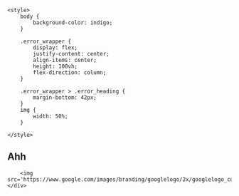 <!DOCTYPE html>
<html lang='en'>

<head>
	<meta charset='UTF-8'>
	<title>Error Page</title>

	<style>
		body {
			background-color: indigo;
		}

		.error_wrapper {
			display: flex;
			justify-content: center;
			align-items: center;
			height: 100vh;
			flex-direction: column;
		}

		.error_wrapper > .error_heading {
			margin-bottom: 42px;
		}
		img {
			width: 50%;
		}
		
	</style>
</head>

<body>
	<div class='error_wrapper'>
		<div class='error_heading'>
			<h2>Ahh</h2>
		</div>

		<img src='https://www.google.com/images/branding/googlelogo/2x/googlelogo_color_272x92dp.png'
	</div>
</body>
</html>
